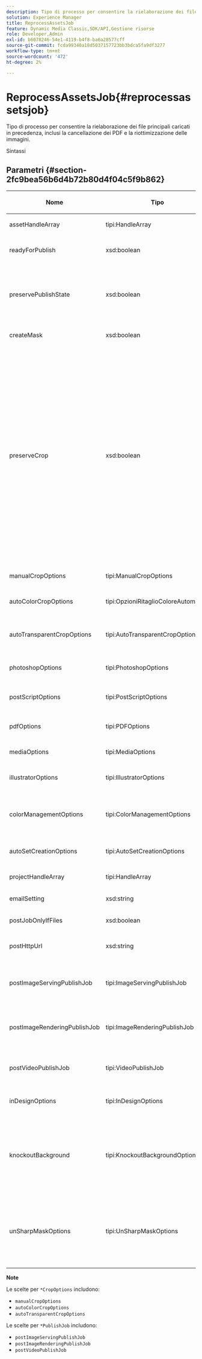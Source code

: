 ```yaml
---
description: Tipo di processo per consentire la rielaborazione dei file principali caricati in precedenza, inclusi la cancellazione dei PDF e la riottimizzazione delle immagini.
solution: Experience Manager
title: ReprocessAssetsJob
feature: Dynamic Media Classic,SDK/API,Gestione risorse
role: Developer,Admin
exl-id: b6078246-54e1-4119-b4f8-ba6a28577cff
source-git-commit: fcda99340a18d5037157723bb3bdca5fa9df3277
workflow-type: tm+mt
source-wordcount: '472'
ht-degree: 2%

---
```


# ReprocessAssetsJob{#reprocessassetsjob}

Tipo di processo per consentire la rielaborazione dei file principali caricati in precedenza, inclusi la cancellazione dei PDF e la riottimizzazione delle immagini.

Sintassi

## Parametri {#section-2fc9bea56b6d4b72b80d4f04c5f9b862}

<table id="table_04100BB8ABD84EF68B0A7CE3AD946414"> 
 <thead> 
  <tr> 
   <th colname="col1" class="entry"> <p>Nome </p> </th> 
   <th colname="col2" class="entry"> <p>Tipo </p> </th> 
   <th colname="col3" class="entry"> <p>Descrizione </p> </th> 
  </tr> 
 </thead>
 <tbody> 
  <tr> 
   <td colname="col1"> <p><span class="codeph"> <span class="varname"> assetHandleArray</span> </span> </p> </td> 
   <td colname="col2"> <p><span class="codeph"> tipi:HandleArray</span> </p> </td> 
   <td colname="col3"> <p>Gestione risorse. </p> </td> 
  </tr> 
  <tr> 
   <td colname="col1"> <p><span class="codeph"> <span class="varname"> readyForPublish</span> </span> </p> </td> 
   <td colname="col2"> <p><span class="codeph"> xsd:boolean</span> </p> </td> 
   <td colname="col3"> <p>Se i file sono contrassegnati come pronti per la pubblicazione. </p> </td> 
  </tr> 
  <tr> 
   <td colname="col1"> <p><span class="codeph"> <span class="varname"> preservePublishState</span> </span> </p> </td> 
   <td colname="col2"> <p><span class="codeph"> xsd:boolean</span> </p> </td> 
   <td colname="col3"> <p>Controlla se lo stato di pubblicazione di una risorsa esistente viene mantenuto durante la sovrascrittura. Se non è impostato, viene utilizzata l'impostazione predefinita della società. </p> </td> 
  </tr> 
  <tr> 
   <td colname="col1"> <p><span class="codeph"> <span class="varname"> createMask</span> </span> </p> </td> 
   <td colname="col2"> <p><span class="codeph"> xsd:boolean</span> </p> </td> 
   <td colname="col3"> <p>Se creare una maschera. </p> </td> 
  </tr> 
  <tr> 
   <td colname="col1"> <p><span class="codeph"> <span class="varname"> preserveCrop</span> </span> </p> </td> 
   <td colname="col2"> <p><span class="codeph"> xsd:boolean</span> </p> </td> 
   <td colname="col3"> <p>Controlla la conservazione di qualsiasi definizione di coltura esistente. Il valore predefinito è true.</p> <p>Se fornisci il parametro manualCropOptions e i valori corrispondenti, i nuovi valori (escluso 0,0,0,0) vengono applicati alla risorsa indipendentemente dal valore preserveCrop.</p><p>Se <i>non</i> fornisci il parametro manualCropOptions, il valore di preserveCrop viene mantenuto. E, in caso di true, i valori preserveCrop esistenti vengono mantenuti; in caso di false, i valori preserveCrop vengono rimossi.</p><p>Esempio:</p><p><p>&lt;preservecrop&gt;false&lt;/preservecrop&gt;<br />&lt;manualcropoptions&gt;<br />    &lt;left&gt;190&lt;/left&gt;<br />    &lt;right&gt;310&lt;/right&gt;<br />    &lt;top&gt;160&lt;/top&gt;<br />    &lt;bottom&gt;120&lt;/bottom&gt;<br />&lt;/manualcropoptions&gt;</p> </td> 
  </tr> 
  <tr> 
   <td colname="col1"> <p><span class="codeph"> <span class="varname"> manualCropOptions</span> </span> </p> </td> 
   <td colname="col2"> <p><span class="codeph"> tipi:ManualCropOptions</span> </p> </td> 
   <td colname="col3"> <p>Opzioni di ritaglio manuali. </p> </td> 
  </tr> 
  <tr> 
   <td colname="col1"> <p><span class="codeph"> <span class="varname"> autoColorCropOptions</span> </span> </p> </td> 
   <td colname="col2"> <p><span class="codeph"> tipi:OpzioniRitaglioColoreAutomatico</span> </p> </td> 
   <td colname="col3"> <p>Opzioni per ritagli automatici di immagini in base al colore. </p> </td> 
  </tr> 
  <tr> 
   <td colname="col1"> <p><span class="codeph"> <span class="varname"> autoTransparentCropOptions</span> </span> </p> </td> 
   <td colname="col2"> <p><span class="codeph"> tipi:AutoTransparentCropOptions</span> </p> </td> 
   <td colname="col3"> <p>Rimuove lo spazio bianco dai bordi delle immagini, in base alla trasparenza. </p> </td> 
  </tr> 
  <tr> 
   <td colname="col1"> <p><span class="codeph"> <span class="varname"> photoshopOptions</span> </span> </p> </td> 
   <td colname="col2"> <p><span class="codeph"> tipi:PhotoshopOptions</span> </p> </td> 
   <td colname="col3"> <p>Opzioni per il caricamento di file Photoshop sul server di immagini. </p> </td> 
  </tr> 
  <tr> 
   <td colname="col1"> <p><span class="codeph"> <span class="varname"> postScriptOptions</span> </span> </p> </td> 
   <td colname="col2"> <p><span class="codeph"> tipi:PostScriptOptions</span> </p> </td> 
   <td colname="col3"> <p>Opzioni per il caricamento di file PostScript sul server di immagini. </p> </td> 
  </tr> 
  <tr> 
   <td colname="col1"> <p><span class="codeph"> <span class="varname"> pdfOptions</span> </span> </p> </td> 
   <td colname="col2"> <p><span class="codeph"> tipi:PDFOptions</span> </p> </td> 
   <td colname="col3"> <p>Opzioni per il caricamento di file PDF sul server di immagini. </p> </td> 
  </tr> 
  <tr> 
   <td colname="col1"> <p><span class="codeph"> <span class="varname"> mediaOptions</span> </span> </p> </td> 
   <td colname="col2"> <p><span class="codeph"> tipi:MediaOptions</span> </p> </td> 
   <td colname="col3"> <p>Opzioni del file multimediale A/V. </p> </td> 
  </tr> 
  <tr> 
   <td colname="col1"> <p><span class="codeph"> <span class="varname"> illustratorOptions</span> </span> </p> </td> 
   <td colname="col2"> <p><span class="codeph"> tipi:IllustratorOptions</span> </p> </td> 
   <td colname="col3"> <p>Opzioni per il caricamento di file Illustrator sul server di immagini. </p> </td> 
  </tr> 
  <tr> 
   <td colname="col1"> <p><span class="codeph"> <span class="varname"> colorManagementOptions</span> </span> </p> </td> 
   <td colname="col2"> <p><span class="codeph"> tipi:ColorManagementOptions</span> </p> </td> 
   <td colname="col3"> <p>Opzioni che puoi specificare durante un caricamento. Il set influisce sulla modalità di gestione del colore per il caricamento. </p> </td> 
  </tr> 
  <tr> 
   <td colname="col1"> <p><span class="codeph"> <span class="varname"> autoSetCreationOptions</span> </span> </p> </td> 
   <td colname="col2"> <p><span class="codeph"> tipi:AutoSetCreationOptions</span> </p> </td> 
   <td colname="col3"> <p>Array di script di generazione di set automatici da applicare ai file caricati. </p> </td> 
  </tr> 
  <tr> 
   <td colname="col1"> <p><span class="codeph"> <span class="varname"> projectHandleArray</span> </span> </p> </td> 
   <td colname="col2"> <p><span class="codeph"> tipi:HandleArray</span> </p> </td> 
   <td colname="col3"> <p>Matrice di handle di progetto. </p> </td> 
  </tr> 
  <tr> 
   <td colname="col1"> <p><span class="codeph"> <span class="varname"> emailSetting</span> </span> </p> </td> 
   <td colname="col2"> <p><span class="codeph"> xsd:string</span> </p> </td> 
   <td colname="col3"> <p>Opzioni per le impostazioni e-mail. </p> </td> 
  </tr> 
  <tr> 
   <td colname="col1"> <p><span class="codeph"> <span class="varname"> postJobOnlyIfFiles</span> </span> </p> </td> 
   <td colname="col2"> <p><span class="codeph"> xsd:boolean</span> </p> </td> 
   <td colname="col3"> <p>Se caricare solo i file. </p> </td> 
  </tr> 
  <tr> 
   <td colname="col1"> <p><span class="codeph"> <span class="varname"> postHttpUrl</span> </span> </p> </td> 
   <td colname="col2"> <p><span class="codeph"> xsd:string</span> </p> </td> 
   <td colname="col3"> <p>URL della posizione di caricamento del file. </p> </td> 
  </tr> 
  <tr> 
   <td colname="col1"> <p><span class="codeph"> <span class="varname"> postImageServingPublishJob</span> </span> </p> </td> 
   <td colname="col2"> <p><span class="codeph"> tipi:ImageServingPublishJob</span> </p> </td> 
   <td colname="col3"> <p>Dettagli del processo per un processo di pubblicazione di image serving da eseguire dopo il completamento del caricamento. </p> </td> 
  </tr> 
  <tr> 
   <td colname="col1"> <p><span class="codeph"> <span class="varname"> postImageRenderingPublishJob</span> </span> </p> </td> 
   <td colname="col2"> <p><span class="codeph"> tipi:ImageRenderingPublishJob</span> </p> </td> 
   <td colname="col3"> <p>Dettagli del processo per un processo di pubblicazione di rendering di immagini da eseguire al termine del caricamento. </p> </td> 
  </tr> 
  <tr> 
   <td colname="col1"> <p><span class="codeph"> <span class="varname"> postVideoPublishJob</span> </span> </p> </td> 
   <td colname="col2"> <p><span class="codeph"> tipi:VideoPublishJob</span> </p> </td> 
   <td colname="col3"> <p>Dettagli del processo per un processo di pubblicazione video da eseguire al termine del caricamento. </p> </td> 
  </tr> 
  <tr> 
   <td colname="col1"> <p><span class="codeph"> <span class="varname"> inDesignOptions</span> </span> </p> </td> 
   <td colname="col2"> <p><span class="codeph"> tipi:InDesignOptions</span> </p> </td> 
   <td colname="col3"> <p>Opzioni per il caricamento di file InDesign nel server di immagini. </p> </td> 
  </tr> 
  <tr> 
   <td colname="col1"> <p><span class="codeph"> <span class="varname"> knockoutBackground</span> </span> </p> </td> 
   <td colname="col2"> <p><span class="codeph"> tipi:KnockoutBackgroundOptions</span> </p> </td> 
   <td colname="col3"> <p>Maschera lo sfondo per le immagini selezionate. Questo consente di sovrapporle ad altri livelli con una trasparenza al di fuori dell'immagine del soggetto. </p> <p>Facoltativo. </p> <p>Vedere<a href="../../types/c-data-types/r-knockout-background-options.md#reference-9196371848964d91842b337640791c9c" format="dita" scope="local"> KnockoutBackgroundOptions</a> </p> </td> 
  </tr> 
  <tr> 
   <td colname="col1"> <p><span class="codeph"> <span class="varname"> unSharpMaskOptions</span> </span> </p> </td> 
   <td colname="col2"> <p><span class="codeph"> tipi:UnSharpMaskOptions</span> </p> </td> 
   <td colname="col3"> <p>Opzioni che consentono di controllare le impostazioni della maschera di contrasto durante la creazione di un file TIF piramidale ottimizzato. Utilizza queste impostazioni per migliorare la nitidezza delle immagini. </p> <p>Consulta <a href="https://experienceleague.adobe.com/docs/dynamic-media-developer-resources/image-production-api/data-types/r-unsharp-mask-options.html"> UnSharpMaskOptions</a>. </p> </td> 
  </tr> 
 </tbody> 
</table>

**Note**

Le scelte per `*CropOptions` includono:

* `manualCropOptions`
* `autoColorCropOptions`
* `autoTransparentCropOptions`

Le scelte per `*PublishJob` includono:

* `postImageServingPublishJob`
* `postImageRenderingPublishJob`
* `postVideoPublishJob`
